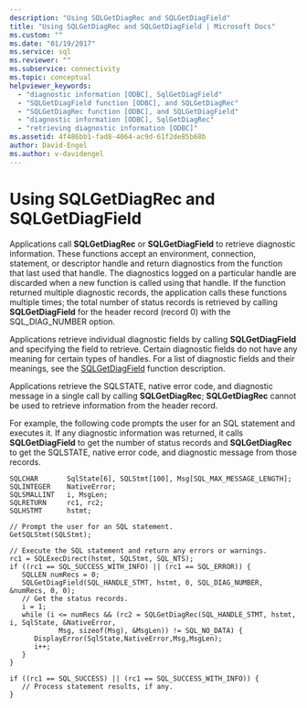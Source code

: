 ```yaml
---
description: "Using SQLGetDiagRec and SQLGetDiagField"
title: "Using SQLGetDiagRec and SQLGetDiagField | Microsoft Docs"
ms.custom: ""
ms.date: "01/19/2017"
ms.service: sql
ms.reviewer: ""
ms.subservice: connectivity
ms.topic: conceptual
helpviewer_keywords: 
  - "diagnostic information [ODBC], SqlGetDiagField"
  - "SQLGetDiagField function [ODBC], and SQLGetDiagRec"
  - "SQLGetDiagRec function [ODBC], and SQLGetDiagField"
  - "diagnostic information [ODBC], SqlGetDiagRec"
  - "retrieving diagnostic information [ODBC]"
ms.assetid: 4f486bb1-fad8-4064-ac9d-61f2de85b68b
author: David-Engel
ms.author: v-davidengel
---
```

# Using SQLGetDiagRec and SQLGetDiagField
Applications call **SQLGetDiagRec** or **SQLGetDiagField** to retrieve diagnostic information. These functions accept an environment, connection, statement, or descriptor handle and return diagnostics from the function that last used that handle. The diagnostics logged on a particular handle are discarded when a new function is called using that handle. If the function returned multiple diagnostic records, the application calls these functions multiple times; the total number of status records is retrieved by calling **SQLGetDiagField** for the header record (record 0) with the SQL_DIAG_NUMBER option.  
  
 Applications retrieve individual diagnostic fields by calling **SQLGetDiagField** and specifying the field to retrieve. Certain diagnostic fields do not have any meaning for certain types of handles. For a list of diagnostic fields and their meanings, see the [SQLGetDiagField](../../../odbc/reference/syntax/sqlgetdiagfield-function.md) function description.  
  
 Applications retrieve the SQLSTATE, native error code, and diagnostic message in a single call by calling **SQLGetDiagRec**; **SQLGetDiagRec** cannot be used to retrieve information from the header record.  
  
 For example, the following code prompts the user for an SQL statement and executes it. If any diagnostic information was returned, it calls **SQLGetDiagField** to get the number of status records and **SQLGetDiagRec** to get the SQLSTATE, native error code, and diagnostic message from those records.  
  
```  
SQLCHAR       SqlState[6], SQLStmt[100], Msg[SQL_MAX_MESSAGE_LENGTH];  
SQLINTEGER    NativeError;  
SQLSMALLINT   i, MsgLen;  
SQLRETURN     rc1, rc2;  
SQLHSTMT      hstmt;  
  
// Prompt the user for an SQL statement.  
GetSQLStmt(SQLStmt);  
  
// Execute the SQL statement and return any errors or warnings.  
rc1 = SQLExecDirect(hstmt, SQLStmt, SQL_NTS);  
if ((rc1 == SQL_SUCCESS_WITH_INFO) || (rc1 == SQL_ERROR)) {
   SQLLEN numRecs = 0;
   SQLGetDiagField(SQL_HANDLE_STMT, hstmt, 0, SQL_DIAG_NUMBER, &numRecs, 0, 0);
   // Get the status records.
   i = 1;  
   while (i <= numRecs && (rc2 = SQLGetDiagRec(SQL_HANDLE_STMT, hstmt, i, SqlState, &NativeError,  
            Msg, sizeof(Msg), &MsgLen)) != SQL_NO_DATA) {  
      DisplayError(SqlState,NativeError,Msg,MsgLen);  
      i++;  
   }  
}  
  
if ((rc1 == SQL_SUCCESS) || (rc1 == SQL_SUCCESS_WITH_INFO)) {  
   // Process statement results, if any.  
}  
```
